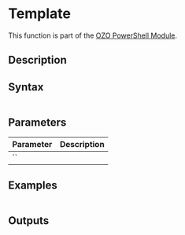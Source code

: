# Template
This function is part of the [OZO PowerShell Module](https://github.com/onezeroone-dev/OZO-PowerShell-Module/blob/main/README.md).

## Description


## Syntax
```

```

## Parameters
|Parameter|Description|
|---------|-----------|
|``||

## Examples
`````powershell

`````

## Outputs
